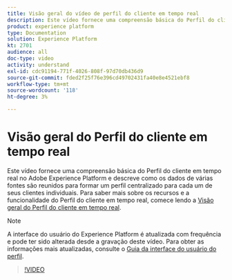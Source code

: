 ```yaml
---
title: Visão geral do vídeo de perfil do cliente em tempo real
description: Este vídeo fornece uma compreensão básica do Perfil do cliente em tempo real no Adobe Experience Platform e descreve como procurar perfis na interface do usuário do Experience Platform.
product: experience platform
type: Documentation
solution: Experience Platform
kt: 2701
audience: all
doc-type: video
activity: understand
exl-id: cdc91194-771f-4026-808f-97d70db436d9
source-git-commit: fded2f25f76e396cd49702431fa40e8e4521ebf8
workflow-type: tm+mt
source-wordcount: '118'
ht-degree: 3%

---
```


# Visão geral do Perfil do cliente em tempo real

Este vídeo fornece uma compreensão básica do Perfil do cliente em tempo real no Adobe Experience Platform e descreve como os dados de várias fontes são reunidos para formar um perfil centralizado para cada um de seus clientes individuais. Para saber mais sobre os recursos e a funcionalidade do Perfil do cliente em tempo real, comece lendo a [Visão geral do Perfil do cliente em tempo real](../home.md).

>[!NOTE]
>
>A interface do usuário do Experience Platform é atualizada com frequência e pode ter sido alterada desde a gravação deste vídeo. Para obter as informações mais atualizadas, consulte o [Guia da interface do usuário do perfil](../ui/user-guide.md).

>[!VIDEO](https://video.tv.adobe.com/v/31686?quality=12&learn=on&captions=por_br)
